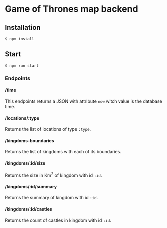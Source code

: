 # Game of Thrones map backend 

## Installation

```
$ npm install
```

## Start

```
$ npm run start
```

### Endpoints

#### /time
This endpoints returns a JSON with attribute `now` witch value is the database time.

#### /locations/:type
Returns the list of locations of type `:type`.

#### /kingdoms-boundaries
Returns the list of kingdoms with each of its boundaries.

#### /kingdoms/:id/size
Returns the size in Km<sup>2</sup> of kingdom with id `:id`.

#### /kingdoms/:id/summary
Returns the summary of kingdom with id `:id`.

#### /kingdoms/:id/castles
Returns the count of castles in kingdom with id `:id`.
